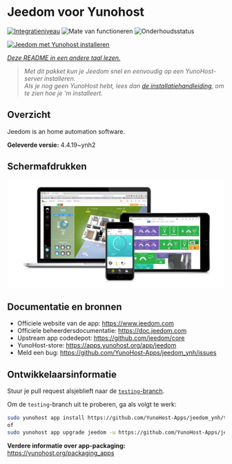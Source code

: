 <!--
NB: Deze README is automatisch gegenereerd door <https://github.com/YunoHost/apps/tree/master/tools/readme_generator>
Hij mag NIET handmatig aangepast worden.
-->

# Jeedom voor Yunohost

[![Integratieniveau](https://apps.yunohost.org/badge/integration/jeedom)](https://ci-apps.yunohost.org/ci/apps/jeedom/)
![Mate van functioneren](https://apps.yunohost.org/badge/state/jeedom)
![Onderhoudsstatus](https://apps.yunohost.org/badge/maintained/jeedom)

[![Jeedom met Yunohost installeren](https://install-app.yunohost.org/install-with-yunohost.svg)](https://install-app.yunohost.org/?app=jeedom)

*[Deze README in een andere taal lezen.](./ALL_README.md)*

> *Met dit pakket kun je Jeedom snel en eenvoudig op een YunoHost-server installeren.*  
> *Als je nog geen YunoHost hebt, lees dan [de installatiehandleiding](https://yunohost.org/install), om te zien hoe je 'm installeert.*

## Overzicht

Jeedom is an home automation software.


**Geleverde versie:** 4.4.19~ynh2

## Schermafdrukken

![Schermafdrukken van Jeedom](./doc/screenshots/01-Appli-jeedom.png)

## Documentatie en bronnen

- Officiele website van de app: <https://www.jeedom.com>
- Officiele beheerdersdocumentatie: <https://doc.jeedom.com>
- Upstream app codedepot: <https://github.com/jeedom/core>
- YunoHost-store: <https://apps.yunohost.org/app/jeedom>
- Meld een bug: <https://github.com/YunoHost-Apps/jeedom_ynh/issues>

## Ontwikkelaarsinformatie

Stuur je pull request alsjeblieft naar de [`testing`-branch](https://github.com/YunoHost-Apps/jeedom_ynh/tree/testing).

Om de `testing`-branch uit te proberen, ga als volgt te werk:

```bash
sudo yunohost app install https://github.com/YunoHost-Apps/jeedom_ynh/tree/testing --debug
of
sudo yunohost app upgrade jeedom -u https://github.com/YunoHost-Apps/jeedom_ynh/tree/testing --debug
```

**Verdere informatie over app-packaging:** <https://yunohost.org/packaging_apps>
